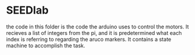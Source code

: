 # SEEDlab

the code in this folder is the code the arduino uses to control the motors. It recieves a list of integers from the pi, and it is predetermined what each index is referring to regarding the aruco markers. It contains a state machine to accomplish the task.
